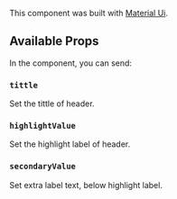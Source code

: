 This component was built with [Material Ui](https://material-ui.com/).

## Available Props

In the component, you can send: 

### `tittle`

Set the tittle of header.

### `highlightValue`

Set the highlight label of header.

### `secondaryValue`

Set extra label text, below highlight label.


